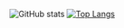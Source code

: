 ![GitHub stats](https://github-readme-stats.vercel.app/api?username=modio1&show_icons=true&theme=gruvbox) 
[![Top Langs](https://github-readme-stats.vercel.app/api/top-langs/?username=modio1&langs_count=8&theme=gruvbox)](https://github.com/modio1/github-readme-stats)
<!--
**modio1/modio1** is a ✨ _special_ ✨ repository because its `README.md` (this file) appears on your GitHub profile.

Here are some ideas to get you started:

- 🔭 I’m currently working on ...
- 🌱 I’m currently learning ...
- 👯 I’m looking to collaborate on ...
- 🤔 I’m looking for help with ...
- 💬 Ask me about ...
- 📫 How to reach me: ...
- 😄 Pronouns: ...
- ⚡ Fun fact: ...
-->

